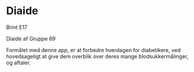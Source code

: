 # Diaide

Brint E17

Diaide af Gruppe 69

Formålet med denne app, er at forbedre hverdagen for diabetikere, ved hovedsageligt at give dem overblik over deres mange blodsukkermålinger, og aftaler. 
